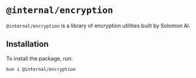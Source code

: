 # `@internal/encryption`

`@internal/encryption` is a library of encryption utilities built by Solomon AI.

## Installation

To install the package, run:

```bash
bun i @internal/encryption
```
